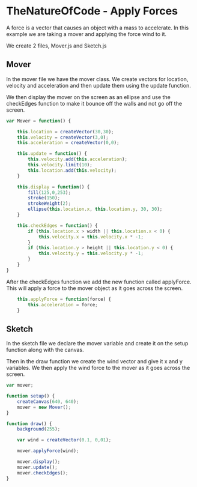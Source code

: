 # TheNatureOfCode - Apply Forces

A force is a vector that causes an object with a mass to accelerate. In this example we are taking a mover and applying the force wind to it.

We create 2 files, Mover.js and Sketch.js

## Mover

In the mover file we have the mover class. We create vectors for location, velocity and acceleration and then update them using the update function.

We then display the mover on the screen as an ellipse and use the checkEdges function to make it bounce off the walls and not go off the screen.

```js
var Mover = function() {

    this.location = createVector(30,30);
    this.velocity = createVector(3,0);
    this.acceleration = createVector(0,0);

    this.update = function() {
        this.velocity.add(this.acceleration);
        this.velocity.limit(10);
        this.location.add(this.velocity);
    }

    this.display = function() {
        fill(125,0,253);
        stroke(150);
        strokeWeight(2);
        ellipse(this.location.x, this.location.y, 30, 30);
    }

    this.checkEdges = function() {
        if (this.location.x > width || this.location.x < 0) {
            this.velocity.x = this.velocity.x * -1;
        }
        if (this.location.y > height || this.location.y < 0) {
            this.velocity.y = this.velocity.y * -1;
        }
    }
}

```

After the checkEdges function we add the new function called applyForce. This will apply a force to the mover object as it goes across the screen.

```js
    this.applyForce = function(force) {
        this.acceleration = force;
    }
```

## Sketch

In the sketch file we declare the mover variable and create it on the setup function along with the canvas.

Then in the draw function we create the wind vector and give it x and y variables. We then apply the wind force to the mover as it goes across the screen.

```js
var mover;

function setup() {
    createCanvas(640, 640);
    mover = new Mover();
}

function draw() {
    background(255);

    var wind = createVector(0.1, 0,01);

    mover.applyForce(wind);

    mover.display();
    mover.update();
    mover.checkEdges();
}

```

